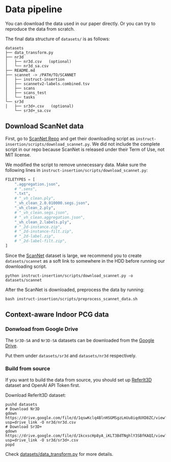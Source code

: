 # Data pipeline

You can download the data used in our paper directly. Or you can try to reproduce the data from scratch.

The final data structure of `datasets/` is as follows:
```
datasets
├── data_transform.py
├── nr3d
│   ├── nr3d.csv   (optional)
│   └── nr3d_sa.csv
├── README.md
├── scannet -> /PATH/TO/SCANNET
│   ├── instruct-insertion
│   ├── scannetv2-labels.combined.tsv
│   ├── scans
│   ├── scans_test
│   └── tasks
└── sr3d
│   ├── sr3d+.csv   (optional)
    └── sr3d+_sa.csv
```

## Download ScanNet data

First, go to [ScanNet Repo](https://github.com/ScanNet/ScanNet) and get their downloading script as `instruct-insertion/scripts/download_scannet.py`. We did not include the complete script in our repo because ScanNet is released under their Term of Use, not MIT license.

We modified the script to remove unnecessary data. Make sure the following lines in `instruct-insertion/scripts/download_scannet.py`:
```python
FILETYPES = [
    ".aggregation.json",
    # ".sens",
    ".txt",
    # "_vh_clean.ply",
    "_vh_clean_2.0.010000.segs.json",
    "_vh_clean_2.ply",
    # "_vh_clean.segs.json",
    # "_vh_clean.aggregation.json",
    "_vh_clean_2.labels.ply",
    # "_2d-instance.zip",
    # "_2d-instance-filt.zip",
    # "_2d-label.zip",
    # "_2d-label-filt.zip",
]
```

Since the [ScanNet](http://www.scan-net.org/) dataset is large, we recommend you to create `datasets/scannet` as a soft link to somewhere in the HDD before running our downloading script.

```shell
python instruct-insertion/scripts/download_scannet.py -o datasets/scannet
```

After the ScanNet is downloaded, preprocess the data by running:
```shell
bash instruct-insertion/scripts/preprocess_scannet_data.sh
```

## Context-aware Indoor PCG data

### Donwload from Google Drive

The `Sr3D-SA` and `Nr3D-SA` datasets can be downloaded from the [Google Drive](https://drive.google.com/drive/folders/1fxOKLuDWZUy_b6ue2hh3uPCW-vZkIlRi?usp=sharing).

Put them under `datasets/sr3d` and `datasets/nr3d` respectively.

### Build from source

If you want to build the data from source, you should set up [ReferIt3D](https://referit3d.github.io/) dataset and OpenAI API Token first.

Download ReferIt3D dataset:
```shell
pushd datasets
# Download Nr3D
gdown https://drive.google.com/file/d/1qswKclq4BlnHSGMSgzLmUu8iqdUXD8ZC/view?usp=drive_link -O nr3d/nr3d.csv
# Download Sr3D+
gdown https://drive.google.com/file/d/1kcxscHp8yA_iKLT3BdTNghlY3SBfKAQI/view?usp=drive_link -O sr3d/sr3d+.csv
popd
```

Check [datasets/data_transform.py](data_transform.py) for more details.
